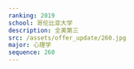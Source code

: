 ```yaml
---
ranking: 2019
school: 哥伦比亚大学
description: 全美第三
src: /assets/offer_update/260.jpg
major: 心理学
sequence: 260
---
```

